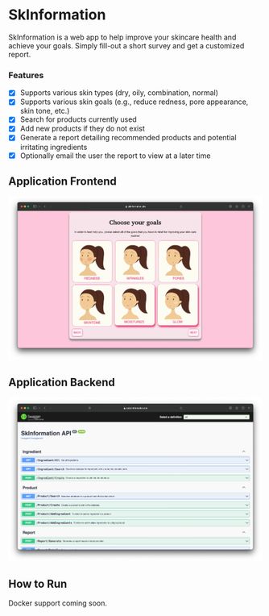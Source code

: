 # SkInformation

SkInformation is a web app to help improve your skincare health and achieve your goals. Simply fill-out a short survey and get a customized report.

### Features
- [x] Supports various skin types (dry, oily, combination, normal)
- [x] Supports various skin goals (e.g., reduce redness, pore appearance, skin tone, etc.)
- [x] Search for products currently used
- [x] Add new products if they do not exist
- [x] Generate a report detailing recommended products and potential irritating ingredients
- [x] Optionally email the user the report to view at a later time

## Application Frontend
![SkInformation website](assets/app_frontend.png)

## Application Backend
![SkInformation website](assets/app_backend.png)

## How to Run
Docker support coming soon.